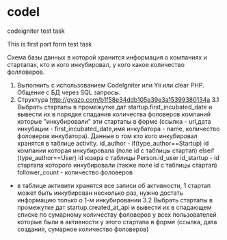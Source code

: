 codeI
=====

codeigniter test task


This is first part form test task 

Схема  базы  данных  в  которой  хранится  информация  о  компаниях  и
стартапах, кто и кого инкубировал, у кого какое количество фолловеров.

1.   Выполнить   с  использованием  CodeIgniter или Yii или clear PHP.
Общение с БД через SQL запросы.
2.   Структура http://gyazo.com/b1f58e34ddb105e39e3a15399380134a
3.1  Выбрать стартапы в промежутке дат startup.first_incubated_date и вывести их в порядке спадания количества фоловеров компаний
которые "инкубировали" эти стартапы в форме (ссылка - url,дата инкубации - first_incubated_date,имя инкубатора - name, количество фоловеров инкубатора).
Данные о том кто кого инкубировал хранятся в таблице activity.
id_author - if(type_author==Startup) id компании которая инкубировала (поле id с таблицы стартап) elseif (type_author==User) id юзера с таблицы Person.id_user
id_startup - id стартапа которого инкубировали (также поле id с таблицы стартап)
follower_count - количество фоловеров
* в таблице активити хранятся все записи об активности, 1 стартап может быть инкубирован несколько раз, нужно достать информацию только о 1-м инкубировании
3.2  Выбрать стартапы в промежутке дат startup.created_at_api и вывести их в спадающем списке по сумарному количеству фоловеров
у всех пользователей которые были в активности у этого стартапа в форме (ссылка, дата создания, сумарное количество фоловеров)


